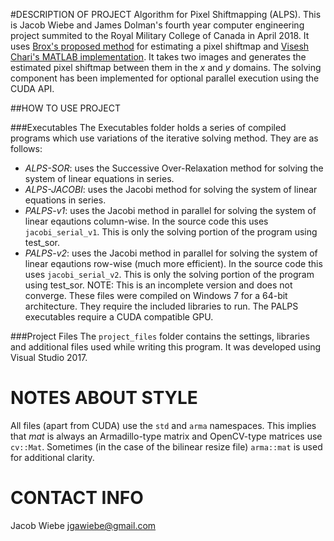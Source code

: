 #DESCRIPTION OF PROJECT
Algorithm for Pixel Shiftmapping (ALPS). This is Jacob Wiebe and James Dolman's fourth year computer engineering project summited to the Royal Military College of Canada in April 2018. It uses [Brox's proposed method](http://www.mia.uni-saarland.de/Publications/brox-eccv04-of.pdf) for estimating a pixel shiftmap and [Visesh Chari's MATLAB implementation](https://www.mathworks.com/matlabcentral/fileexchange/17500-high-accuracy-optical-flow). It takes two images and generates the estimated pixel shiftmap between them in the *x* and *y* domains. The solving component has been implemented for optional parallel execution using the CUDA API.

##HOW TO USE PROJECT

###Executables
The Executables folder holds a series of compiled programs which use variations of the iterative solving method. They are as follows:
* *ALPS-SOR*: uses the Successive Over-Relaxation method for solving the system of linear equations in series.
* *ALPS-JACOBI*: uses the Jacobi method for solving the system of linear equations in series.
* *PALPS-v1*: uses the Jacobi method in parallel for solving the system of linear eqautions column-wise. In the source code this uses `jacobi_serial_v1`. This is only the solving portion of the program using test_sor.
* *PALPS-v2*: uses the Jacobi method in parallel for solving the system of linear eqautions row-wise (much more efficient). In the source code this uses `jacobi_serial_v2`. This is only the solving portion of the program using test_sor. NOTE: This is an incomplete version and does not converge.
These files were compiled on Windows 7 for a 64-bit architecture. They require the included libraries to run. The PALPS executables require a CUDA compatible GPU.

###Project Files
The `project_files` folder contains the settings, libraries and additional files used while writing this program. It was developed using Visual Studio 2017.

# NOTES ABOUT STYLE
All files (apart from CUDA) use the `std` and `arma` namespaces. This implies that *mat* is always an Armadillo-type matrix and OpenCV-type matrices use `cv::Mat`. Sometimes (in the case of the bilinear resize file) `arma::mat` is used for additional clarity.

# CONTACT INFO
Jacob Wiebe jgawiebe@gmail.com

